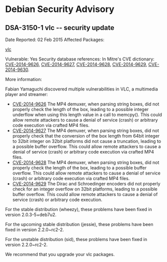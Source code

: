 
Debian Security Advisory
========================


DSA-3150-1 vlc -- security update
---------------------------------



Date Reported:
02 Feb 2015
Affected Packages:

[vlc](https://packages.debian.org/src:vlc)

Vulnerable:
Yes
Security database references:
In Mitre's CVE dictionary: [CVE-2014-9626](https://security-tracker.debian.org/tracker/CVE-2014-9626), [CVE-2014-9627](https://security-tracker.debian.org/tracker/CVE-2014-9627), [CVE-2014-9628](https://security-tracker.debian.org/tracker/CVE-2014-9628), [CVE-2014-9629](https://security-tracker.debian.org/tracker/CVE-2014-9629), [CVE-2014-9630](https://security-tracker.debian.org/tracker/CVE-2014-9630).  

More information:

Fabian Yamaguchi discovered multiple vulnerabilities in VLC, a multimedia
player and streamer:


* [CVE-2014-9626](https://security-tracker.debian.org/tracker/CVE-2014-9626)
The MP4 demuxer, when parsing string boxes, did not properly check
 the length of the box, leading to a possible integer underflow when
 using this length value in a call to memcpy(). This could allow
 remote attackers to cause a denial of service (crash) or arbitrary
 code execution via crafted MP4 files.
* [CVE-2014-9627](https://security-tracker.debian.org/tracker/CVE-2014-9627)
The MP4 demuxer, when parsing string boxes, did not properly check
 that the conversion of the box length from 64bit integer to 32bit
 integer on 32bit platforms did not cause a truncation, leading to
 a possible buffer overflow. This could allow remote attackers to
 cause a denial of service (crash) or arbitrary code execution via
 crafted MP4 files.
* [CVE-2014-9628](https://security-tracker.debian.org/tracker/CVE-2014-9628)
The MP4 demuxer, when parsing string boxes, did not properly check
 the length of the box, leading to a possible buffer overflow. This
 could allow remote attackers to cause a denial of service (crash)
 or arbitrary code execution via crafted MP4 files.
* [CVE-2014-9629](https://security-tracker.debian.org/tracker/CVE-2014-9629)
The Dirac and Schroedinger encoders did not properly check for an
 integer overflow on 32bit platforms, leading to a possible buffer
 overflow. This could allow remote attackers to cause a denial of
 service (crash) or arbitrary code execution.


For the stable distribution (wheezy), these problems have been fixed in
version 2.0.3-5+deb7u2.


For the upcoming stable distribution (jessie), these problems have been
fixed in version 2.2.0~rc2-2.


For the unstable distribution (sid), these problems have been fixed in
version 2.2.0~rc2-2.


We recommend that you upgrade your vlc packages.





